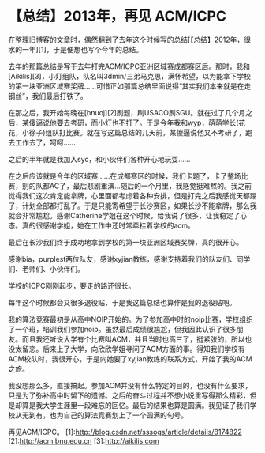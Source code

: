 # 【总结】2013年，再见 ACM/ICPC

在整理旧博客的文章时，偶然翻到了去年这个时候写的总结[【总结】2012年，很水的一年][1]，于是便想也写个今年的总结。

去年的那篇总结是写于去年打完ACM/ICPC亚洲区域赛成都赛区后。那时，我和[Aikilis][3]，小灯组队，队名叫3dmin/三弟马克思，满怀希望，以为能拿下学校的第一块亚洲区域赛奖牌......可惜正如那篇总结里面说得“其实我们本来就是在走钢丝”，我们最后打铁了。

在那之后，我开始每晚在[bnuoj][2]刷题，刷USACO刷SGU。就在过了几个月之后，某傻逼说他要去考研，而小灯也不打了。于是今年我和wyp，萌萌学长(花花，小徐子)组队打比赛。就在写这篇总结的几天前，某傻逼说他又不考研了，跑去工作去了，呵呵......

之后的半年就是我加入syc，和小伙伴们各种开心地玩耍......

在之后应该就是今年的区域赛......在成都赛区的时候，我们卡题了，卡了整场比赛，别的队都AC了，最后悲剧重演...随后的一个月里，我感觉挺难熬的。我之前觉得我们这次肯定能拿牌，心里面都考虑着各种安排，但是打完之后我感觉天都蹋了，计划全部都打乱了。于是只能寄希望于长沙赛区，如果长沙不能拿牌，那么我就会非常尴尬。感谢Catherine学姐在这个时候，给我说了很多，让我稳定了心态。真的很感谢学姐，她在工作中还时常牵挂着学校的acm。

最后在长沙我们终于成功地拿到学校的第一块亚洲区域赛奖牌，真的很开心。

感谢bia，purplest两位队友，感谢xyjian教练，感谢支持着我们的队友们、同学们、老师们、小伙伴们。

学校的ICPC刚刚起步，要走的路还很长。

每年这个时候都会又很多退役贴，于是我这篇总结也算作是我的退役贴吧。

我的算法竞赛最初是从高中NOIP开始的。为了参加高中时的noip比赛，学校组织了一个班，培训我们参加noip。虽然最后成绩很尴尬，但我因此认识了很多朋友。而且我还听说大学有个比赛叫ACM，并且当时也高三了，挺紧张的，所以也没太留恋。后来上了大学，向欣欣学姐寻问了ACM方面的事。得知我们学校有ACM校队时，我很开心，于是向她要了xyjian教练的联系方式，开始了我的ACM之旅。

我没想那么多，直接搞起。参加ACM并没有什么特定的目的，也没有什么要求，只是为了弥补高中时留下的遗憾。之后的奋斗过程并不想小说里写得那么精彩，但是却算是我大学生涯里一段难忘的回忆。最后的结果也算是圆满。我见证了我们学校从无到有，也为自己的算法竞赛划上了一个圆满的句号。

再见ACM/ICPC。
[1]:http://blog.csdn.net/sssogs/article/details/8174822
[2]:http://acm.bnu.edu.cn
[3]:http://aikilis.com
